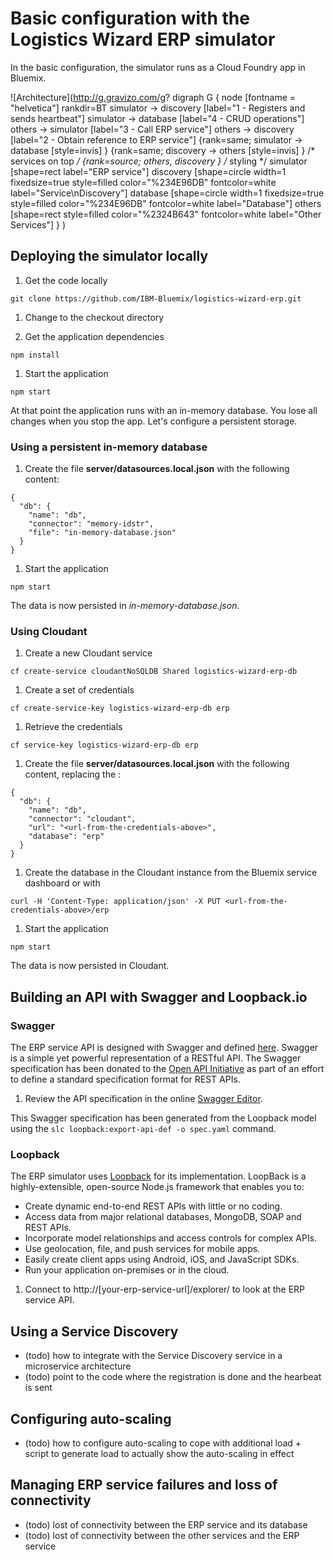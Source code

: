 # Basic configuration with the Logistics Wizard ERP simulator

In the basic configuration, the simulator runs as a Cloud Foundry app in Bluemix.

![Architecture](http://g.gravizo.com/g?
  digraph G {
    node [fontname = "helvetica"]
    rankdir=BT
    simulator -> discovery [label="1 - Registers and sends heartbeat"]
    simulator -> database [label="4 - CRUD operations"]
    others -> simulator [label="3 - Call ERP service"]
    others -> discovery [label="2 - Obtain reference to ERP service"]
    {rank=same; simulator -> database [style=invis] }
    {rank=same; discovery -> others [style=invis] }
    /* services on top */
    {rank=source; others, discovery }
    /* styling */
    simulator [shape=rect label="ERP service"]
    discovery [shape=circle width=1 fixedsize=true style=filled color="%234E96DB" fontcolor=white label="Service\\nDiscovery"]
    database [shape=circle width=1 fixedsize=true style=filled color="%234E96DB" fontcolor=white label="Database"]
    others [shape=rect style=filled color="%2324B643" fontcolor=white label="Other Services"]
  }
)

## Deploying the simulator locally

1. Get the code locally

  ```
  git clone https://github.com/IBM-Bluemix/logistics-wizard-erp.git
  ```

1. Change to the checkout directory

1. Get the application dependencies

  ```
  npm install
  ```

1. Start the application

  ```
  npm start
  ```

At that point the application runs with an in-memory database.
You lose all changes when you stop the app. Let's configure a persistent storage.

### Using a persistent in-memory database

1. Create the file **server/datasources.local.json** with the following content:

  ```
  {
    "db": {
      "name": "db",
      "connector": "memory-idstr",
      "file": "in-memory-database.json"
    }
  }
  ```

1. Start the application

  ```
  npm start
  ```
  
The data is now persisted in *in-memory-database.json*.

### Using Cloudant

1. Create a new Cloudant service

  ```
  cf create-service cloudantNoSQLDB Shared logistics-wizard-erp-db
  ```

1. Create a set of credentials

  ```
  cf create-service-key logistics-wizard-erp-db erp
  ```
  
1. Retrieve the credentials

  ```
  cf service-key logistics-wizard-erp-db erp
  ```
  
1. Create the file **server/datasources.local.json** with the following content, replacing the :

  ```
  {
    "db": {
      "name": "db",
      "connector": "cloudant",
      "url": "<url-from-the-credentials-above>",
      "database": "erp"
    }
  }
  ```

1. Create the database in the Cloudant instance from the Bluemix service dashboard or with

  ```
  curl -H 'Content-Type: application/json' -X PUT <url-from-the-credentials-above>/erp
  ```
  
1. Start the application

  ```
  npm start
  ```

The data is now persisted in Cloudant.

## Building an API with Swagger and Loopback.io

### Swagger

The ERP service API is designed with Swagger and defined [here](spec.yaml).
Swagger is a simple yet powerful representation of a RESTful API.
The Swagger specification has been donated to the [Open API Initiative](https://github.com/OAI/OpenAPI-Specification)
as part of an effort to define a standard specification format for REST APIs.

1. Review the API specification in the online [Swagger Editor](http://editor.swagger.io/#/?import=https://raw.githubusercontent.com/IBM-Bluemix/logistics-wizard-erp/master/spec.yaml).

This Swagger specification has been generated from the Loopback model using the ```slc loopback:export-api-def -o spec.yaml``` command.

### Loopback

The ERP simulator uses [Loopback](https://strongloop.com/) for its implementation. LoopBack is a highly-extensible, open-source Node.js framework that enables you to:
  * Create dynamic end-to-end REST APIs with little or no coding.
  * Access data from major relational databases, MongoDB, SOAP and REST APIs.
  * Incorporate model relationships and access controls for complex APIs.
  * Use geolocation, file, and push services for mobile apps.
  * Easily create client apps using Android, iOS, and JavaScript SDKs.
  * Run your application on-premises or in the cloud.

1. Connect to http://[your-erp-service-url]/explorer/ to look at the ERP service API.

## Using a Service Discovery
* (todo) how to integrate with the Service Discovery service in a microservice architecture
* (todo) point to the code where the registration is done and the hearbeat is sent

## Configuring auto-scaling
* (todo) how to configure auto-scaling to cope with additional load + script to generate load to actually show the auto-scaling in effect

## Managing ERP service failures and loss of connectivity
* (todo) lost of connectivity between the ERP service and its database
* (todo) lost of connectivity between the other services and the ERP service